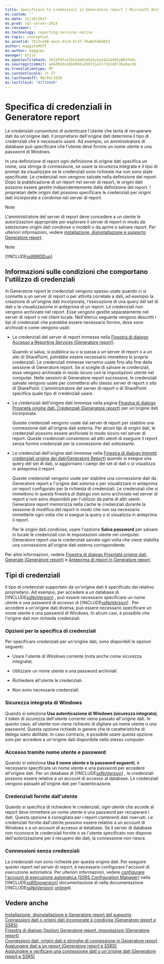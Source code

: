 ```yaml
---
title: Specificare le credenziali in Generatore report | Microsoft Docs
ms.custom: ''
ms.date: 12/29/2017
ms.prod: sql-server-2014
ms.reviewer: ''
ms.technology: reporting-services-native
ms.topic: conceptual
ms.assetid: 7412ce68-aece-41c0-8c37-76a0e54b6b53
author: maggiesMSFT
ms.author: maggies
manager: kfile
ms.openlocfilehash: 5819f9fce25e24e0146a5cb1e42a24d5a064fb6c
ms.sourcegitcommit: ad4d92dce894592a259721a1571b1d8736abacdb
ms.translationtype: MT
ms.contentlocale: it-IT
ms.lasthandoff: 08/04/2020
ms.locfileid: "87719440"
---
```

# <a name="specify-credentials-in-report-builder"></a>Specifica di credenziali in Generatore report
  Le credenziali consentono di autenticare l'utente che tenta di recuperare dati da un'origine dati. Il proprietario dell'origine dati determina il tipo di credenziali che è necessario usare. Ad esempio, un amministratore di database può specificare che l'utente deve fornire un nome utente e una password di Windows.  
  
 In una definizione di report ogni definizione di origine dati specifica un nome, una stringa di connessione, se usare la sicurezza integrata e il tipo di prompt da visualizzare se le credenziali sono richieste ma non sono state specificate. Le credenziali non vengono salvate nella definizione del report. Dopo la pubblicazione di un report nel server di report, le origini dati possono essere gestite indipendentemente dalla definizione del report. I proprietari delle origini dati possono specificare le credenziali per origini dati incorporate e condivise nel server di report.  
  
> [!NOTE]  
>  L'amministratore del server di report deve concedere a un utente le autorizzazioni appropriate per esplorare il server di report in modo da selezionare origini dati condivise o modelli o da aprire o salvare report. Per ulteriori informazioni, vedere [installazione, disinstallazione e supporto Generatore report](../../2014/reporting-services/install-uninstall-and-report-builder-support.md).  
  
> [!NOTE]  
>  [!INCLUDE[ssRBRDDup](../includes/ssrbrddup-md.md)]  
  
## <a name="understanding-when-credentials-are-used"></a>Informazioni sulle condizioni che comportano l'utilizzo di credenziali  
 In Generatore report le credenziali vengono spesso usate quando ci si connette a un server di report o per attività correlate a dati, ad esempio la creazione di un'origine dati incorporata, l'esecuzione di una query del set di dati o la visualizzazione in anteprima di un report. Le credenziali non vengono archiviate nel report. Esse vengono gestite separatamente nel server di report o nel client locale. Nell'elenco seguente vengono descritti i tipi di credenziali che potrebbe essere necessario fornire, dove sono archiviati e come vengono usati:  
  
-   Le credenziali del server di report immesse nella [Finestra di dialogo Accesso a Reporting Services &#40;Generatore report&#41;](report-builder/reporting-services-login-dialog-box-report-builder.md).  
  
     Quando si salva, si pubblica su o si passa a un server di report o a un sito di SharePoint, potrebbe essere necessario immettere le proprie credenziali. Le credenziali immesse verranno usate fino alla fine della sessione di Generatore report. Se si sceglie di salvare le credenziali, esse vengono archiviate in modo sicuro con le impostazioni utente nel computer. Nelle sessioni di Generatore report successive, le credenziali salvate vengono usate per connettersi allo stesso server di report o sito di SharePoint. L'amministratore del server di report o di SharePoint specifica quale tipo di credenziali usare.  
  
-   Le credenziali dell'origine dati immesse nella pagina [Finestra di dialogo Proprietà origine dati, Credenziali &#40;Generatore report&#41;](../../2014/reporting-services/data-source-properties-dialog-box-credentials-report-builder.md) per un'origine dati incorporata.  
  
     Queste credenziali vengono usate dal server di report per stabilire una connessione dati all'origine dati esterna. Per alcuni tipi di origini dati, le credenziali possono essere archiviate in modo sicuro nel server di report. Queste credenziali consentono ad altri utenti di eseguire il report senza fornire credenziali per la connessione dati sottostante.  
  
-   Le credenziali dell'origine dati immesse nella [Finestra di dialogo Immetti credenziali origine dei dati&#40;Generatore Report&#41;](report-data/enter-data-source-credentials-dialog-box-report-builder.md) quando si esegue una query del set di dati, si aggiornano i campi del set di dati o si visualizza in anteprima il report.  
  
     Queste credenziali vengono usate per stabilire una connessione dati da Generatore report e l'origine dati esterna o per visualizzare in anteprima un report configurato per la richiesta di credenziali. Le credenziali che si immettono in questa finestra di dialogo non sono archiviate nel server di report e non sono disponibili per l'utilizzo da parte di altri utenti. Generatore report memorizza nella cache le credenziali durante la sessione di modifica del report in modo che non sia necessario immetterle ogni volta che si esegue la query o si visualizza in anteprima il report.  
  
     Per le origini dati condivise, usare l'opzione **Salva password** per salvare in locale le credenziali con le impostazioni utente nel computer. Generatore report usa le credenziali salvate ogni volta che viene stabilita una connessione all'origine dati esterna corrispondente.  
  
 Per altre informazioni, vedere [Finestra di dialogo Proprietà origine dati, Generale &#40;Generatore report&#41;](../../2014/reporting-services/data-source-properties-dialog-box-general-report-builder.md) e [Anteprima di report in Generatore report](report-builder/previewing-reports-in-report-builder.md).  
  
## <a name="types-of-credentials"></a>Tipi di credenziali  
 Il tipo di credenziali supportato da un'origine dati è specificato dal relativo proprietario. Ad esempio, per accedere a un database di [!INCLUDE[ssNoVersion](../includes/ssnoversion-md.md)] , può essere necessario specificare un nome utente e una password di accesso di [!INCLUDE[ssNoVersion](../includes/ssnoversion-md.md)] . Per accedere a un'origine dati diversa, può essere necessario specificare un nome utente e una password di Windows. In alcuni casi, è possibile che l'origine dati non richieda credenziali.  
  
### <a name="options-for-specifying-credentials"></a>Opzioni per la specifica di credenziali  
 Per specificare credenziali per un'origine dati, sono disponibili le opzioni seguenti:  
  
-   Usare l'utente di Windows corrente (nota anche come sicurezza integrata).  
  
-   Utilizzare un nome utente e una password archiviati.  
  
-   Richiedere all'utente le credenziali.  
  
-   Non sono necessarie credenziali.  
  
### <a name="windows-integrated-security"></a>Sicurezza integrata di Windows  
 Quando si seleziona **Usa autenticazione di Windows (sicurezza integrata)**, il token di sicurezza dell'utente corrente viene passato all'origine dati. In questo caso, all'utente non viene richiesto di digitare un nome utente o una password. Questa opzione richiede in genere che le caratteristiche di delega siano abilitate. In caso contrario, è possibile usare questa opzione solo per accedere a un'origine dati disponibile nello stesso computer.  
  
### <a name="user-name-and-password-login"></a>Accesso tramite nome utente e password  
 Quando si seleziona **Usa il nome utente e la password seguenti**, è necessario specificare un nome utente e una password per accedere all'origine dati. Per un database di [!INCLUDE[ssNoVersion](../includes/ssnoversion-md.md)] , le credenziali possono essere relative a un account di accesso al database. Le credenziali vengono passate all'origine dati per l'autenticazione.  
  
### <a name="prompted-credentials"></a>Credenziali fornite dall'utente  
 Quando si specifica di richiedere le credenziali, ogni utente che accede al report deve immettere un nome utente e una password per recuperare i dati. Questa opzione è consigliata per i report contenenti dati riservati. Le credenziali fornite dall'utente possono essere relative a un account di Windows o a un account di accesso al database. Se il server di database non riconosce le credenziali fornite o se l'utente specificato non dispone dell'autorizzazione per il recupero dei dati, la connessione non riesce.  
  
### <a name="no-credentials"></a>Connessioni senza credenziali  
 Le credenziali non sono richieste per questa origine dati. Per eseguire questo report nel server di report, è necessario configurare l'account di esecuzione automatica. Per ulteriori informazioni, vedere [configurare l'account di esecuzione automatica &#40;SSRS Configuration Manager&#41;](install-windows/configure-the-unattended-execution-account-ssrs-configuration-manager.md) nella [!INCLUDE[ssRSnoversion](../includes/ssrsnoversion-md.md)] documentazione di nella documentazione [!INCLUDE[ssNoVersion](../includes/ssnoversion-md.md)] [online](https://go.microsoft.com/fwlink/?linkid=121312)di.  
  
## <a name="see-also"></a>Vedere anche  
 [Installazione, disinstallazione e Generatore report del supporto](../../2014/reporting-services/install-uninstall-and-report-builder-support.md)   
 [Connessioni dati o origini dati incorporate e condivise &#40;Generatore report e SSRS&#41;](../../2014/reporting-services/embedded-and-shared-data-connections-or-data-sources-report-builder-and-ssrs.md)   
 [Finestra di dialogo Opzioni Generatore report, impostazioni &#40;Generatore report&#41;](report-builder/set-default-options-for-report-builder.md)   
 [Connessioni dati, origini dati e stringhe di connessione in Generatore report](../../2014/reporting-services/data-connections-data-sources-and-connection-strings-in-report-builder.md)   
 [Aggiungere dati a un report &#40;Generatore report e SSRS&#41;](report-data/report-datasets-ssrs.md)   
 [Aggiungere e verificare una connessione dati o un'origine dati &#40;Generatore report e SSRS&#41;](report-data/add-and-verify-a-data-connection-report-builder-and-ssrs.md)  
  
  
